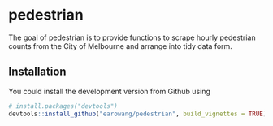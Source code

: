 <!-- README.md is generated from README.Rmd. Please edit that file -->
pedestrian
==========

The goal of pedestrian is to provide functions to scrape hourly pedestrian counts from the City of Melbourne and arrange into tidy data form.

Installation
------------

You could install the development version from Github using

``` r
# install.packages("devtools")
devtools::install_github("earowang/pedestrian", build_vignettes = TRUE)
```
